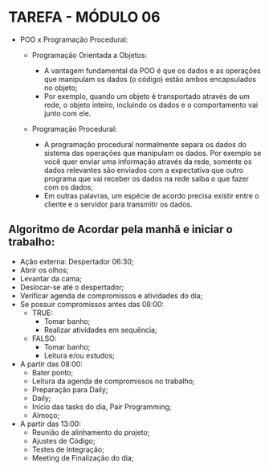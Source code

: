 # TAREFA - MÓDULO 06

- POO x Programação Procedural:
  - Programação Orientada a Objetos:
    - A vantagem fundamental da POO é que os dados e as operações que manipulam os dados (o código) estão ambos encapsulados no objeto;
    - Por exemplo, quando um objeto é transportado através de um rede, o objeto inteiro, incluindo os dados e o comportamento vai junto com ele.

  - Programação Procedural:
    - A programação procedural normalmente separa os dados do sistema das operações que manipulam os dados. Por exemplo se você quer enviar uma informação através da rede, somente os dados relevantes são enviados com a expectativa que outro programa que vai receber os dados na rede saiba o que fazer com os dados;
    - Em outras palavras, um espécie de acordo precisa existir entre o cliente e o servidor para transmitir os dados.

## Algoritmo de Acordar pela manhã e iniciar o trabalho:
  - Ação externa: Despertador 06:30;
  - Abrir os olhos;
  - Levantar da cama;
  - Deslocar-se até o despertador;
  - Verificar agenda de compromissos e atividades do dia;
  - Se possuir compromissos antes das 08:00:
    - TRUE:
      - Tomar banho;
      - Realizar atividades em sequência;
    - FALSO:
      - Tomar banho;
      - Leitura e/ou estudos;
  - A partir das 08:00:
    - Bater ponto;
    - Leitura da agenda de compromissos no trabalho;
    - Preparação para Daily;
    - Daily;
    - Início das tasks do dia, Pair Programming;
    - Almoço;
  - A partir das 13:00:
    - Reunião de alinhamento do projeto;
    - Ajustes de Código;
    - Testes de Integração;
    - Meeting de Finalização do dia;
